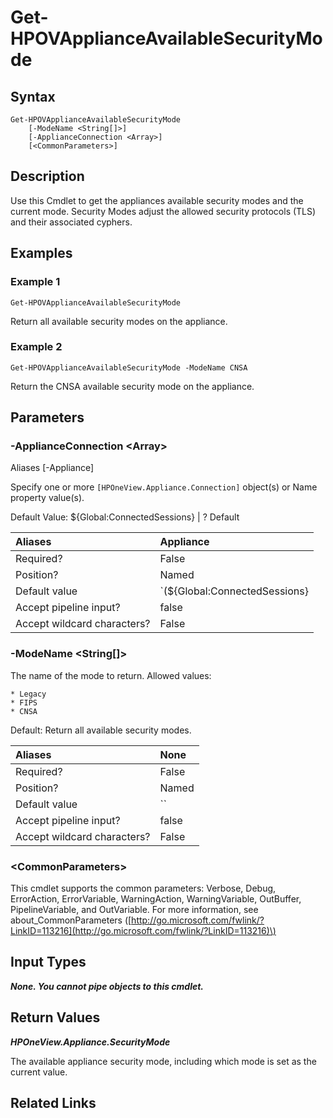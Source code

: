 ﻿---
description: Get appliance available security modes.
---

# Get-HPOVApplianceAvailableSecurityMode

## Syntax

```text
Get-HPOVApplianceAvailableSecurityMode
    [-ModeName <String[]>]
    [-ApplianceConnection <Array>]
    [<CommonParameters>]
```

## Description

Use this Cmdlet to get the appliances available security modes and the current mode. Security Modes adjust the allowed security protocols (TLS) and their associated cyphers.

## Examples

###  Example 1 

```text
Get-HPOVApplianceAvailableSecurityMode

```

Return all available security modes on the appliance.

###  Example 2 

```text
Get-HPOVApplianceAvailableSecurityMode -ModeName CNSA

```

Return the CNSA available security mode on the appliance.

## Parameters

### -ApplianceConnection &lt;Array&gt;

Aliases [-Appliance]

Specify one or more `[HPOneView.Appliance.Connection]` object(s) or Name property value(s).

Default Value: ${Global:ConnectedSessions} | ? Default

| Aliases | Appliance |
| :--- | :--- |
| Required? | False |
| Position? | Named |
| Default value | `(${Global:ConnectedSessions} | ? Default)` |
| Accept pipeline input? | false |
| Accept wildcard characters? | False |

### -ModeName &lt;String[]&gt;

The name of the mode to return. Allowed values:

	* Legacy
	* FIPS
	* CNSA

Default: Return all available security modes.

| Aliases | None |
| :--- | :--- |
| Required? | False |
| Position? | Named |
| Default value | `` |
| Accept pipeline input? | false |
| Accept wildcard characters? | False |

### &lt;CommonParameters&gt;

This cmdlet supports the common parameters: Verbose, Debug, ErrorAction, ErrorVariable, WarningAction, WarningVariable, OutBuffer, PipelineVariable, and OutVariable. For more information, see about\_CommonParameters \([http://go.microsoft.com/fwlink/?LinkID=113216](http://go.microsoft.com/fwlink/?LinkID=113216)\)

## Input Types

_**None.  You cannot pipe objects to this cmdlet.**_

## Return Values

_**HPOneView.Appliance.SecurityMode**_

The available appliance security mode, including which mode is set as the current value.


## Related Links


